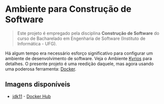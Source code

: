 # Ambiente para Construção de Software

> Este projeto é empregado pela disciplina **Construção de Software** do curso de Bacharelado em Engenharia de Software (Instituto de Informática - UFG).

Há algum tempo era necessário esforço significativo para configurar um ambiente de desenvolvimento de software. Veja 
o Ambiente [Kyrios](http://kyrios.sourceforge.net/) para detalhes. O presente projeto é uma reedição daquele, 
mas agora usando uma poderosa ferramenta: [Docker](https://www.docker.com/). 

## Imagens disponíveis

- [jdk11](jdk11) - [Docker Hub](https://hub.docker.com/r/kyriosdata/jdk11/)

